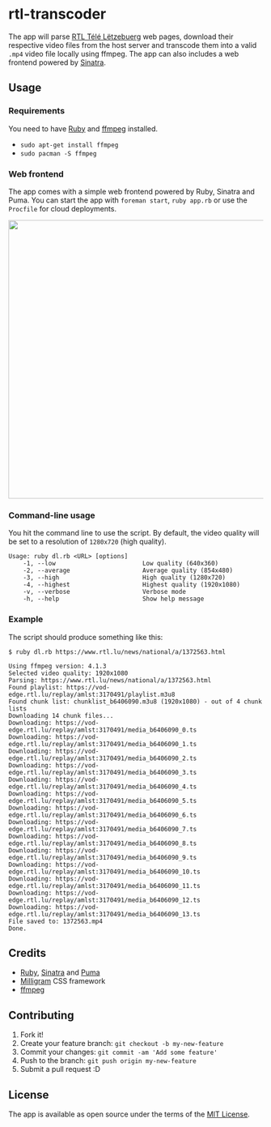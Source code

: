 # rtl-transcoder

The app will parse [RTL Télé Lëtzebuerg](https://www.rtl.lu/) web pages, download their respective video files from the host server and transcode them into a valid `.mp4` video file locally using ffmpeg. The app can also includes a web frontend powered by [Sinatra](http://sinatrarb.com).

## Usage

### Requirements

You need to have [Ruby](https://www.ruby-lang.org/en/) and [ffmpeg](https://ffmpeg.org/) installed.

* `sudo apt-get install ffmpeg`
* `sudo pacman -S ffmpeg`

### Web frontend

The app comes with a simple web frontend powered by Ruby, Sinatra and Puma. You can start the app with `foreman start`, `ruby app.rb` or use the `Procfile` for cloud deployments.

<img src="https://github.com/schopenhauer/rtl-transcoder/blob/master/screenshot.png" width="550">

### Command-line usage

You hit the command line to use the script. By default, the video quality will be set to a resolution of `1280x720` (high quality).

```
Usage: ruby dl.rb <URL> [options]
    -1, --low                        Low quality (640x360)
    -2, --average                    Average quality (854x480)
    -3, --high                       High quality (1280x720)
    -4, --highest                    Highest quality (1920x1080)
    -v, --verbose                    Verbose mode
    -h, --help                       Show help message
```

### Example

The script should produce something like this:

```
$ ruby dl.rb https://www.rtl.lu/news/national/a/1372563.html

Using ffmpeg version: 4.1.3
Selected video quality: 1920x1080
Parsing: https://www.rtl.lu/news/national/a/1372563.html
Found playlist: https://vod-edge.rtl.lu/replay/amlst:3170491/playlist.m3u8
Found chunk list: chunklist_b6406090.m3u8 (1920x1080) - out of 4 chunk lists
Downloading 14 chunk files...
Downloading: https://vod-edge.rtl.lu/replay/amlst:3170491/media_b6406090_0.ts
Downloading: https://vod-edge.rtl.lu/replay/amlst:3170491/media_b6406090_1.ts
Downloading: https://vod-edge.rtl.lu/replay/amlst:3170491/media_b6406090_2.ts
Downloading: https://vod-edge.rtl.lu/replay/amlst:3170491/media_b6406090_3.ts
Downloading: https://vod-edge.rtl.lu/replay/amlst:3170491/media_b6406090_4.ts
Downloading: https://vod-edge.rtl.lu/replay/amlst:3170491/media_b6406090_5.ts
Downloading: https://vod-edge.rtl.lu/replay/amlst:3170491/media_b6406090_6.ts
Downloading: https://vod-edge.rtl.lu/replay/amlst:3170491/media_b6406090_7.ts
Downloading: https://vod-edge.rtl.lu/replay/amlst:3170491/media_b6406090_8.ts
Downloading: https://vod-edge.rtl.lu/replay/amlst:3170491/media_b6406090_9.ts
Downloading: https://vod-edge.rtl.lu/replay/amlst:3170491/media_b6406090_10.ts
Downloading: https://vod-edge.rtl.lu/replay/amlst:3170491/media_b6406090_11.ts
Downloading: https://vod-edge.rtl.lu/replay/amlst:3170491/media_b6406090_12.ts
Downloading: https://vod-edge.rtl.lu/replay/amlst:3170491/media_b6406090_13.ts
File saved to: 1372563.mp4
Done.
```

## Credits

* [Ruby](https://www.ruby-lang.org/en/), [Sinatra](http://sinatrarb.com/) and [Puma](http://puma.io/)
* [Milligram](https://milligram.io/) CSS framework
* [ffmpeg](https://ffmpeg.org/)

## Contributing

1. Fork it!
2. Create your feature branch: `git checkout -b my-new-feature`
3. Commit your changes: `git commit -am 'Add some feature'`
4. Push to the branch: `git push origin my-new-feature`
5. Submit a pull request :D

## License

The app is available as open source under the terms of the [MIT License](http://opensource.org/licenses/MIT).
